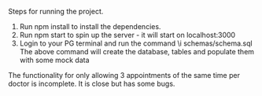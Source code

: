 Steps for running the project.

1) Run npm install to install the dependencies.
2) Run npm start to spin up the server - it will start on localhost:3000
3) Login to your PG terminal and run the command \i schemas/schema.sql
    The above command will create the database, tables and populate them with some mock data


The functionality for only allowing 3 appointments of the same time per doctor is incomplete. It is close but has some bugs.
